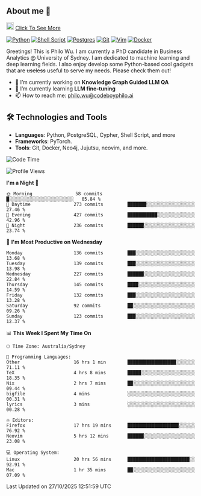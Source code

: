 ## About me 🤗

<a href="#"><img src="https://media.giphy.com/media/hvRJCLFzcasrR4ia7z/giphy.gif" width="20px" height="20px"></a> [Click To See More](https://codeboyphilo.github.io)

[![Python](https://img.shields.io/badge/python-3670A0?style=for-the-badge&logo=python&logoColor=ffdd54)](#)
[![Shell Script](https://img.shields.io/badge/shell_script-%23121011.svg?style=for-the-badge&logo=gnu-bash&logoColor=white)](#)
[![Postgres](https://img.shields.io/badge/postgres-%23316192.svg?style=for-the-badge&logo=postgresql&logoColor=white)](#)
[![Git](https://img.shields.io/badge/git-%23F05033.svg?style=for-the-badge&logo=git&logoColor=white)](#)
[![Vim](https://img.shields.io/badge/VIM-%2311AB00.svg?style=for-the-badge&logo=vim&logoColor=white)](#)
[![Docker](https://img.shields.io/badge/docker-%230db7ed.svg?style=for-the-badge&logo=docker&logoColor=white)](#)

Greetings! This is Philo Wu. I am currently a PhD candidate in Business Analytics \@ University of Sydney. I am dedicated to machine learning and deep learning fields. I also enjoy develop some Python-based cool gadgets that are ~~useless~~ useful to serve my needs. Please check them out!

- 🔭 I’m currently working on **Knowledge Graph Guided LLM QA**
- 🌱 I’m currently learning **LLM fine-tuning**
- 📫 How to reach me: philo.wu@codeboyphilo.ai

## 🛠 Technologies and Tools
- **Languages**: Python, PostgreSQL, Cypher, Shell Script, and more
- **Frameworks**: PyTorch.
- **Tools**: Git, Docker, Neo4j, Jujutsu, neovim, and more.

<!--START_SECTION:waka-->
![Code Time](http://img.shields.io/badge/Code%20Time-1%2C236%20hrs%207%20mins-blue)

![Profile Views](http://img.shields.io/badge/Profile%20Views-0-blue)

**I'm a Night 🦉** 

```text
🌞 Morning                58 commits          █░░░░░░░░░░░░░░░░░░░░░░░░   05.84 % 
🌆 Daytime                273 commits         ███████░░░░░░░░░░░░░░░░░░   27.46 % 
🌃 Evening                427 commits         ███████████░░░░░░░░░░░░░░   42.96 % 
🌙 Night                  236 commits         ██████░░░░░░░░░░░░░░░░░░░   23.74 % 
```
📅 **I'm Most Productive on Wednesday** 

```text
Monday                   136 commits         ███░░░░░░░░░░░░░░░░░░░░░░   13.68 % 
Tuesday                  139 commits         ███░░░░░░░░░░░░░░░░░░░░░░   13.98 % 
Wednesday                227 commits         ██████░░░░░░░░░░░░░░░░░░░   22.84 % 
Thursday                 145 commits         ████░░░░░░░░░░░░░░░░░░░░░   14.59 % 
Friday                   132 commits         ███░░░░░░░░░░░░░░░░░░░░░░   13.28 % 
Saturday                 92 commits          ██░░░░░░░░░░░░░░░░░░░░░░░   09.26 % 
Sunday                   123 commits         ███░░░░░░░░░░░░░░░░░░░░░░   12.37 % 
```


📊 **This Week I Spent My Time On** 

```text
🕑︎ Time Zone: Australia/Sydney

💬 Programming Languages: 
Other                    16 hrs 1 min        ██████████████████░░░░░░░   71.11 % 
TeX                      4 hrs 8 mins        █████░░░░░░░░░░░░░░░░░░░░   18.35 % 
Nix                      2 hrs 7 mins        ██░░░░░░░░░░░░░░░░░░░░░░░   09.44 % 
bigfile                  4 mins              ░░░░░░░░░░░░░░░░░░░░░░░░░   00.31 % 
lyrics                   3 mins              ░░░░░░░░░░░░░░░░░░░░░░░░░   00.28 % 

🔥 Editors: 
Firefox                  17 hrs 19 mins      ███████████████████░░░░░░   76.92 % 
Neovim                   5 hrs 12 mins       ██████░░░░░░░░░░░░░░░░░░░   23.08 % 

💻 Operating System: 
Linux                    20 hrs 56 mins      ███████████████████████░░   92.91 % 
Mac                      1 hr 35 mins        ██░░░░░░░░░░░░░░░░░░░░░░░   07.09 % 
```


 Last Updated on 27/10/2025 12:51:59 UTC
<!--END_SECTION:waka-->
